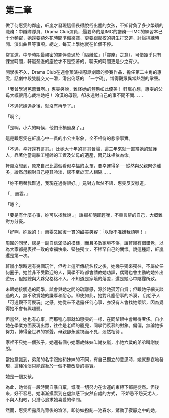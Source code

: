 # 第二章

做了何惠雯的鄰座，軒嵐才發現這個長得脫俗出塵的女孩，不知背負了多少繁瑣的職務：中辯隊隊員、Drama Club演員，最要命的是IMC的譜務──IMC的練習本已十分頻密，她還要額外花時間準備樂譜，更要跟鄰校的男生打交道，討論排練時間、演出曲目等事項。總之，每天上學她就在忙個不停。

常言道，中學時期最親密的夥伴莫過於「隔離位」（「鄰座」之意），可惜幾乎只有課堂時間，軒嵐旁邊的座位才不是空著的，聊天的時間更是少之有少。

開學後不久，Drama Club在週會預演校際話劇節的參賽作品，擔任第二主角的惠雯，話劇中段雙腿交叉一滑，滑出俐落的 「一字碼」，博得觀眾異常熱烈的掌聲。

「我曾學過芭蕾舞啊。」惠雯笑說，難怪她的體態如此優美！ 軒嵐心想，惠雯的父母大概很用心裁培她吧！ 冷漠的母親，卻永遠對自己的事不聞不問… …

「不過爸媽過身後，就沒有再學了。」

「啊？」

「是啊，小六的時候，他們車禍過身了。」

這是跟惠雯在軒嵐心中一貫的小公主形象，全不相符的悲慘事實。

「不過，幸好還有哥哥。」比她大十年的哥哥晉陽，這三年來就一直當她的監護人，靠著他當電腦工程師的工資及父母的遺產，兩兄妹相依為命。

軒嵐沒想到，原來自己比這個看似幸福的女孩，要幸運得多──緃然與父親聚少離多，縱然母親對自己極其冷淡，總不至於天人相隔… …

「妳不用替我難過，我現在過得很好。」見對方默然不語，惠雯反安慰道。

「… 惠雯。」

「嗯？」

「要是有什麼心事，妳可以找我說 。」話畢卻隨即輕嘆，不善言辭的自己，大概難對方分憂。

「好啊，妳說的！」惠雯又回復一貫的甜美笑容：「以後不准嫌我煩喔！」

周圍的同學，總是一副自信滿溢的模樣，而且多數家境不俗，讓軒嵐有個錯覺，以為大家都是表裡一致的幸福快樂、堅強獨立，不稀罕自己的關懷。說這種話，軒嵐還是第一次。

軒嵐小學時還有幾個玩伴，但考上這所傳統名校之後，她幾乎獨來獨往，不屬於任何圈子。她並非不受歡迎的人，同學不時都會請教她功課，偶爾也會主動約她外出遊玩，但她總與大夥兒格格不入，不知道是家境的落差，還是她心中陰霾所致。

未跟她接觸過的同學，誤會與她之間的疏離感，源於她孤芳自賞；但跟她仔細交談過的人，無不欣賞她的謙厚和耐心。即使如此，她對凡塵俗事的冷漠， 仍給予人「可遠觀不可褻玩」之感。她從來不透露任何心事，亦沒有人會找她傾訴，因為覺得她不會有興趣聽。

但當然，她也有心事，而那種心事就如惠雯的一樣，在同輩眼中會顯得奢侈。自小她在學業方面表現出眾，往往是老師的寵兒，同學們羨慕的對象。偏偏，無論她多努力，博得全世界的掌聲，母親卻永遠視而不見，淡然相待 。

家裡不只她一個孩子，她還有個小她兩歲妹妹叫謝友嵐，小她六歲的弟弟叫謝俊朗。

當她意識到，弟弟的名字跟她和妹妹的不同，有自己獨立的意思時，她就悲哀地發現，這種冷淡只能歸咎於一個不能改變的事實。

她是一個女孩。

為此，她曾有一段時間自暴自棄，慨嘆一切努力在命運的束縛下都是徒然。但後來，好不容易，她漸漸摸索到在虛無感下安然自處的方式， 不妒忌不怨天尤人，不與人相較，只潛心追求她喜愛的學問。

然而，惠雯坦露風光背後的滄涼，即彷如撥亂一池春水，驚動了寂靜之中的她。

